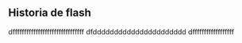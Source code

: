 ## Historia de flash 

dfffffffffffffffffffffffffffffff
dfdddddddddddddddddddddd
dffffffffffffffffff
